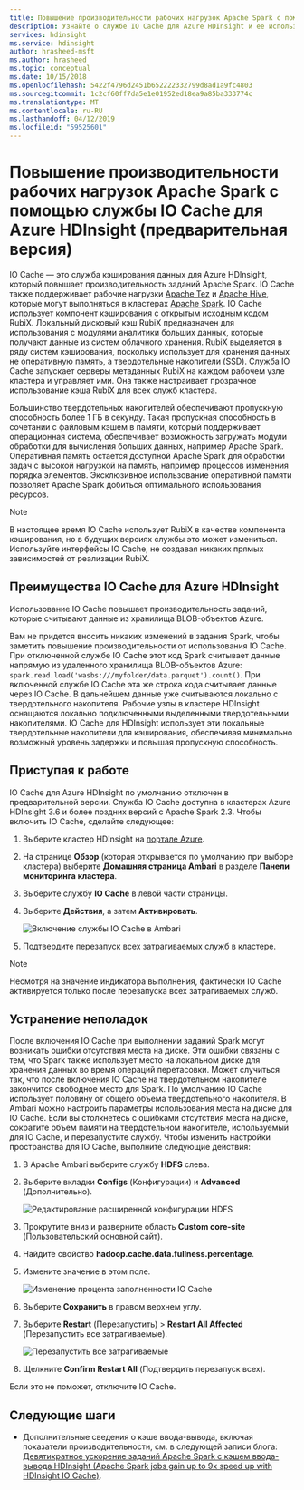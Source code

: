 ```yaml
---
title: Повышение производительности рабочих нагрузок Apache Spark с помощью службы IO Cache для Azure HDInsight (предварительная версия)
description: Узнайте о службе IO Cache для Azure HDInsight и ее использовании для повышения производительности Apache Spark.
services: hdinsight
ms.service: hdinsight
author: hrasheed-msft
ms.author: hrasheed
ms.topic: conceptual
ms.date: 10/15/2018
ms.openlocfilehash: 5422f4796d2451b652222332799d8ad1a9fc4803
ms.sourcegitcommit: 1c2cf60ff7da5e1e01952ed18ea9a85ba333774c
ms.translationtype: MT
ms.contentlocale: ru-RU
ms.lasthandoff: 04/12/2019
ms.locfileid: "59525601"
---
```

# <a name="improve-performance-of-apache-spark-workloads-using-azure-hdinsight-io-cache-preview"></a>Повышение производительности рабочих нагрузок Apache Spark с помощью службы IO Cache для Azure HDInsight (предварительная версия)

IO Cache — это служба кэширования данных для Azure HDInsight, который повышает производительность заданий Apache Spark. IO Cache также поддерживает рабочие нагрузки [Apache Tez](https://tez.apache.org/) и [Apache Hive](https://hive.apache.org/), которые могут выполняться в кластерах [Apache Spark](https://spark.apache.org/). IO Cache использует компонент кэширования с открытым исходным кодом RubiX. Локальный дисковый кэш RubiX предназначен для использования с модулями аналитики больших данных, которые получают данные из систем облачного хранения. RubiX выделяется в ряду систем кэширования, поскольку использует для хранения данных не оперативную память, а твердотельные накопители (SSD). Служба IO Cache запускает серверы метаданных RubiX на каждом рабочем узле кластера и управляет ими. Она также настраивает прозрачное использование кэша RubiX для всех служб кластера.

Большинство твердотельных накопителей обеспечивают пропускную способность более 1 ГБ в секунду. Такая пропускная способность в сочетании с файловым кэшем в памяти, который поддерживает операционная система, обеспечивает возможность загружать модули обработки для вычисления больших данных, например Apache Spark. Оперативная память остается доступной Apache Spark для обработки задач с высокой нагрузкой на память, например процессов изменения порядка элементов. Эксклюзивное использование оперативной памяти позволяет Apache Spark добиться оптимального использования ресурсов.  

>[!Note]  
>В настоящее время IO Cache использует RubiX в качестве компонента кэширования, но в будущих версиях службы это может измениться. Используйте интерфейсы IO Cache, не создавая никаких прямых зависимостей от реализации RubiX.

## <a name="benefits-of-azure-hdinsight-io-cache"></a>Преимущества IO Cache для Azure HDInsight

Использование IO Cache повышает производительность заданий, которые считывают данные из хранилища BLOB-объектов Azure.

Вам не придется вносить никаких изменений в задания Spark, чтобы заметить повышение производительности от использования IO Cache. При отключенной службе IO Cache этот код Spark считывает данные напрямую из удаленного хранилища BLOB-объектов Azure: `spark.read.load('wasbs:///myfolder/data.parquet').count()`. При включенной службе IO Cache эта же строка кода считывает данные через IO Cache. В дальнейшем данные уже считываются локально с твердотельного накопителя. Рабочие узлы в кластере HDInsight оснащаются локально подключенными выделенными твердотельными накопителями. IO Cache для HDInsight использует эти локальные твердотельные накопители для кэширования, обеспечивая минимально возможный уровень задержки и повышая пропускную способность.

## <a name="getting-started"></a>Приступая к работе

IO Cache для Azure HDInsight по умолчанию отключен в предварительной версии. Служба IO Cache доступна в кластерах Azure HDInsight 3.6 и более поздних версий с Apache Spark 2.3.  Чтобы включить IO Cache, сделайте следующее:

1. Выберите кластер HDInsight на [портале Azure](https://portal.azure.com).

1. На странице **Обзор** (которая открывается по умолчанию при выборе кластера) выберите **Домашняя страница Ambari** в разделе **Панели мониторинга кластера**.

1. Выберите службу **IO Cache** в левой части страницы.

1. Выберите **Действия**, а затем **Активировать**.

    ![Включение службы IO Cache в Ambari](./media/apache-spark-improve-performance-iocache/ambariui-enable-iocache.png "Включение службы IO Cache в Ambari")

1. Подтвердите перезапуск всех затрагиваемых служб в кластере.

>[!NOTE]  
> Несмотря на значение индикатора выполнения, фактически IO Cache активируется только после перезапуска всех затрагиваемых служб.

## <a name="troubleshooting"></a>Устранение неполадок
  
После включения IO Cache при выполнении заданий Spark могут возникать ошибки отсутствия места на диске. Эти ошибки связаны с тем, что Spark также использует место на локальном диске для хранения данных во время операций перетасовки. Может случиться так, что после включения IO Cache на твердотельном накопителе закончится свободное место для Spark. По умолчанию IO Cache использует половину от общего объема твердотельного накопителя. В Ambari можно настроить параметры использования места на диске для IO Cache. Если вы столкнетесь с ошибками отсутствия места на диске, сократите объем памяти на твердотельном накопителе, используемый для IO Cache, и перезапустите службу. Чтобы изменить настройки пространства для IO Cache, выполните следующие действия:

1. В Apache Ambari выберите службу **HDFS** слева.

1. Выберите вкладки **Configs** (Конфигурации) и **Advanced** (Дополнительно).

    ![Редактирование расширенной конфигурации HDFS](./media/apache-spark-improve-performance-iocache/ambariui-hdfs-service-configs-advanced.png "Редактирование расширенной конфигурации HDFS")

1. Прокрутите вниз и разверните область **Custom core-site** (Пользовательский основной сайт).

1. Найдите свойство **hadoop.cache.data.fullness.percentage**.

1. Измените значение в этом поле.

    ![Изменение процента заполненности IO Cache](./media/apache-spark-improve-performance-iocache/ambariui-cache-data-fullness-percentage-property.png "Изменение процента заполненности IO Cache")

1. Выберите **Сохранить** в правом верхнем углу.

1. Выберите **Restart** (Перезапустить)  > **Restart All Affected** (Перезапустить все затрагиваемые).

    ![Перезапустить все затрагиваемые](./media/apache-spark-improve-performance-iocache/ambariui-restart-all-affected.png "Перезапустить все затрагиваемые")

1. Щелкните **Confirm Restart All** (Подтвердить перезапуск всех).

Если это не поможет, отключите IO Cache.

## <a name="next-steps"></a>Следующие шаги

- Дополнительные сведения о кэше ввода-вывода, включая показатели производительности, см. в следующей записи блога: [Девятикратное ускорение заданий Apache Spark с кэшем ввода-вывода HDInsight (Apache Spark jobs gain up to 9x speed up with HDInsight IO Cache)](https://azure.microsoft.com/blog/apache-spark-speedup-with-hdinsight-io-cache/).
